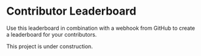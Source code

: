 # Contributor Leaderboard

Use this leaderboard in combination with a webhook from GitHub to create a leaderboard for your contributors. 

This project is under construction.
